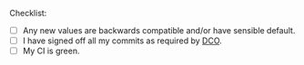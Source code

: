 Checklist:

* [ ] Any new values are backwards compatible and/or have sensible default.
* [ ] I have signed off all my commits as required by [DCO](https://github.com/kubeshop/testkube-cloud-charts/blob/master/community/CONTRIBUTING.md).
* [ ] My CI is green.

<!-- Changes are automatically published when merged to `main`. They are not published on branches. -->